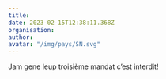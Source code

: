 ```yaml
---
title: 
date: 2023-02-15T12:38:11.368Z
organisation: 
author: 
avatar: "/img/pays/SN.svg"
---
```


Jam gene leup troisième mandat c’est interdit! 